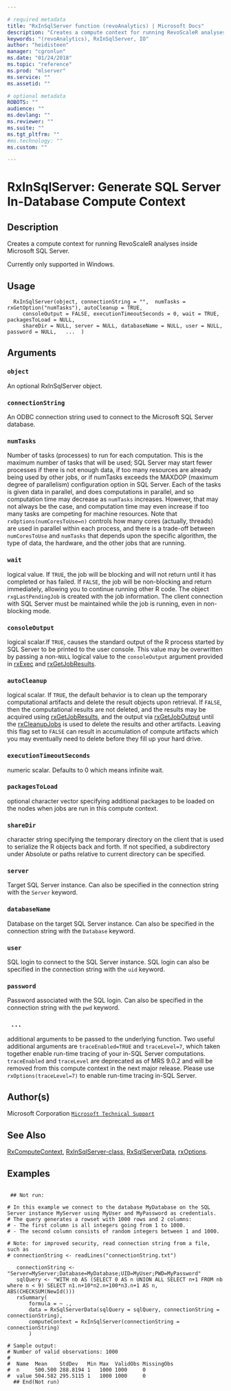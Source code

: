 ```yaml
--- 

# required metadata 
title: "RxInSqlServer function (revoAnalytics) | Microsoft Docs" 
description: "Creates a compute context for running RevoScaleR analyses inside Microsoft SQL Server.  Currently only supported in Windows." 
keywords: "(revoAnalytics), RxInSqlServer, IO" 
author: "heidisteen" 
manager: "cgronlun" 
ms.date: "01/24/2018" 
ms.topic: "reference" 
ms.prod: "mlserver" 
ms.service: "" 
ms.assetid: "" 

# optional metadata 
ROBOTS: "" 
audience: "" 
ms.devlang: "" 
ms.reviewer: "" 
ms.suite: "" 
ms.tgt_pltfrm: "" 
#ms.technology: "" 
ms.custom: "" 

--- 
```



 # RxInSqlServer: Generate SQL Server In-Database Compute Context 
 ## Description
 Creates a compute context for running RevoScaleR analyses inside Microsoft SQL Server.

Currently only supported in Windows. 

 ## Usage

```   
  RxInSqlServer(object, connectionString = "",  numTasks = rxGetOption("numTasks"), autoCleanup = TRUE, 
     consoleOutput = FALSE, executionTimeoutSeconds = 0, wait = TRUE, packagesToLoad = NULL, 
     shareDir = NULL, server = NULL, databaseName = NULL, user = NULL, password = NULL,   ...  )

```


 ## Arguments



 ### `object`
  An optional RxInSqlServer object.  


 ### `connectionString`
  An ODBC connection string used to connect to the Microsoft SQL Server database.  



 ### `numTasks`
  Number of tasks (processes) to run for each computation. This is the maximum number of tasks that will be used; SQL Server  may start fewer processes if there is not enough data, if too many resources are already being used by other jobs, or if  numTasks exceeds the MAXDOP (maximum degree of parallelism) configuration option in SQL Server. Each of the tasks is given data in parallel, and does computations in parallel, and so computation time may decrease as `numTasks` increases. However, that may not always be the case, and computation time may even increase if too many tasks are competing for machine resources. Note that `rxOptions(numCoresToUse=n)` controls how many cores (actually, threads) are used in parallel within each process,  and there is a trade-off between `numCoresToUse` and `numTasks` that depends upon the specific algorithm,  the type of data, the hardware, and the other jobs that are running.  



 ### `wait`
  logical value. If `TRUE`, the job will be blocking and will not return until   it has completed or has failed. If `FALSE`, the job will be non-blocking and return immediately,  allowing you to continue running other R code. The object `rxgLastPendingJob` is created with the job information. The client connection with SQL Server must be maintained while the job is running, even in non-blocking mode.  


 ### `consoleOutput`
  logical scalar.If `TRUE`, causes the standard output  of the R process started by SQL Server to be printed to the user console. This value may be  overwritten by passing a non-`NULL` logical value to the `consoleOutput` argument  provided in [rxExec](rxExec.md) and [rxGetJobResults](rxGetJobResults.md).  


 ### `autoCleanup`
  logical scalar. If `TRUE`, the default behavior is to clean up the  temporary computational artifacts and delete the result objects upon retrieval.  If `FALSE`,  then the computational results are not deleted, and the results may be acquired using  [rxGetJobResults](rxGetJobResults.md), and the output via [rxGetJobOutput](rxGetJobOutput.md) until the  [rxCleanupJobs](rxCleanup.md) is used to delete the results and other artifacts. Leaving this flag set to `FALSE` can result in accumulation of compute artifacts which you may eventually need to delete before they fill up your hard drive.  



 ### `executionTimeoutSeconds`
  numeric scalar. Defaults to 0 which means infinite wait.  



 ### `packagesToLoad`
 optional character vector specifying additional packages to be  loaded on the nodes when jobs are run in this compute context.  



 ### `shareDir`
 character string specifying the temporary directory on the client that is  used to serialize the R objects back and forth. If not specified, a subdirectory under  Absolute or paths relative to current directory can be specified.  



 ### `server`
 Target SQL Server instance.     Can also be specified in the connection string with the `Server` keyword. 



 ### `databaseName`
 Database on the target SQL Server instance.     Can also be specified in the connection string with the `Database` keyword. 



 ### `user`
 SQL login to connect to the SQL Server instance.   SQL login can also be specified in the connection string with the `uid` keyword. 



 ### `password`
 Password associated with the SQL login. Can also be specified in the connection  string with the `pwd` keyword. 



 ### ` ...`
 additional arguments to be passed to the underlying function. Two useful additional arguments are `traceEnabled=TRUE` and `traceLevel=7`, which taken together enable run-time tracing of your in-SQL Server computations. `traceEnabled` and `traceLevel` are deprecated as of MRS 9.0.2 and will be removed from this compute context in the next major release. Please use `rxOptions(traceLevel=7)` to enable run-time tracing in-SQL Server. 




 ## Author(s)
 Microsoft Corporation [`Microsoft Technical Support`](https://go.microsoft.com/fwlink/?LinkID=698556&clcid=0x409)


 ## See Also

[RxComputeContext](RxComputeContext.md),
[RxInSqlServer-class](RxInSqlServer-class.md),
[RxSqlServerData](RxSqlServerData.md),
[rxOptions](rxOptions.md).


 ## Examples

 ```

  ## Not run:

# In this example we connect to the database MyDatabase on the SQL Server instance MyServer using MyUser and MyPassword as credentials.
# The query generates a rowset with 1000 rows and 2 columns:
# - The first column is all integers going from 1 to 1000.
# - The second column consists of random integers between 1 and 1000.

# Note: for improved security, read connection string from a file, such as
# connectionString <- readLines("connectionString.txt")

    connectionString <- "Server=MyServer;Database=MyDatabase;UID=MyUser;PWD=MyPassword"
    sqlQuery <- "WITH nb AS (SELECT 0 AS n UNION ALL SELECT n+1 FROM nb where n < 9) SELECT n1.n+10*n2.n+100*n3.n+1 AS n, ABS(CHECKSUM(NewId())) 
    rxSummary(
        formula = ~ .,
        data = RxSqlServerData(sqlQuery = sqlQuery, connectionString = connectionString),
        computeContext = RxInSqlServer(connectionString = connectionString)
        )

# Sample output:
# Number of valid observations: 1000 
# 
#  Name  Mean    StdDev   Min Max  ValidObs MissingObs
#  n     500.500 288.8194 1   1000 1000     0         
#  value 504.582 295.5115 1   1000 1000     0      
   ## End(Not run) 
```


